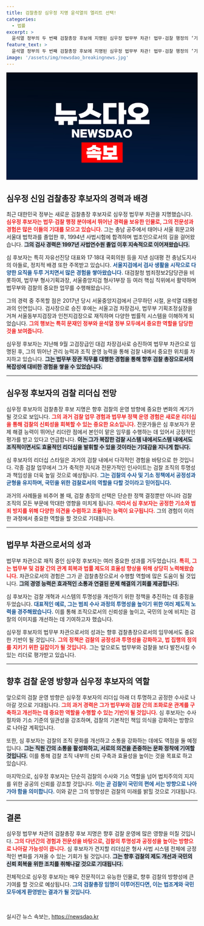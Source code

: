 ```yaml
---
title: 검찰총장 심우정 지명 윤석열의 엘리트 선택!
categories:
  - 법률
excerpt: >
  윤석열 정부의 두 번째 검찰총장 후보에 지명된 심우정 법무부 차관! 법무·검찰 행정의 ‘기획통’으로 주목받으며, 다양한 요직을 거친 그의 이력과 향후 검찰 운영 방향에 대해 알아봅니다. 클릭하세요!
feature_text: >
  윤석열 정부의 두 번째 검찰총장 후보에 지명된 심우정 법무부 차관! 법무·검찰 행정의 ‘기획통’으로 주목받으며, 다양한 요직을 거친 그의 이력과 향후 검찰 운영 방향에 대해 알아봅니다. 클릭하세요!
image: '/assets/img/newsdao_breakingnews.jpg'
---
```


<p><img src="/assets/img/newsdao_breakingnews.jpg" alt="koreaapp 속보" /></p>

<h2 data-ke-size="size26">심우정 신임 검찰총장 후보자의 경력과 배경</h2>

<p data-ke-size="size16">최근 대한민국 정부는 새로운 검찰총장 후보자로 심우정 법무부 차관을 지명했습니다. <b><span style="color: #ee2323;">심우정 후보자는 법무·검찰 행정 분야에서 뛰어난 경력을 보유한 인물로, 그의 전문성과 경험은 많은 이들의 기대를 모으고 있습니다.</span></b> 그는 충남 공주에서 태어나 서울 휘문고와 서울대 법학과를 졸업한 후, 1994년 사법시험에 합격하며 법조인으로서의 길을 걸어왔습니다. <b><span style="background-color: #21538527;">그의 검사 경력은 1997년 사법연수원 졸업 이후 지속적으로 이어져왔습니다.</span></b></p>

<p data-ke-size="size16">심 후보자는 특히 자유선진당 대표와 17·18대 국회의원 등을 지낸 심대평 전 충남도지사의 아들로, 정치적 배경 또한 주목받고 있습니다. <b><span style="color: #1a5490;">서울지검에서 검사 생활을 시작으로 다양한 요직을 두루 거치면서 많은 경험을 쌓아왔습니다.</span></b> 대검찰청 범죄정보2담당관을 비롯하여, 법무부 형사기획과장, 서울중앙지검 형사1부장 등 여러 핵심 직위에서 활약하며 법무부와 검찰의 중요한 업무를 수행해왔습니다.</p>

<p data-ke-size="size16">그의 경력 중 주목할 점은 2017년 당시 서울중앙지검에서 근무하던 시절, 윤석열 대통령과의 인연입니다. 검사장으로 승진 후에는 서울고검 차장검사, 법무부 기획조정실장을 거쳐 서울동부지검장과 인천지검장으로 재직하며 다양한 법률적 시스템을 이해하게 되었습니다. <b><span style="color: #ee2323;">그의 행보는 특히 문재인 정부와 윤석열 정부 모두에서 중요한 역할을 담당한 것을 보여줍니다.</span></b></p>

<p data-ke-size="size16">심우정 후보자는 지난해 9월 고검장급인 대검 차장검사로 승진하여 법무부 차관으로 임명된 후, 그의 뛰어난 관리 능력과 조직 운영 능력을 통해 검찰 내에서 중요한 위치를 차지하고 있습니다. <b><span style="background-color: #21538527;">그는 법무부 장관 직무를 대행한 경험을 통해 향후 검찰 총장으로서의 복잡성에 대비한 경험을 쌓을 수 있었습니다.</span></b></p>

<hr>

<h2 data-ke-size="size26">심우정 후보자의 검찰 리더십 전망</h2>

<p data-ke-size="size16">심우정 후보자의 검찰총장 후보 지명은 향후 검찰의 운영 방향에 중요한 변화의 계기가 될 것으로 보입니다. <b><span style="color: #ee2323;">그의 과거 검찰 업무 경험과 법무부 정책 운영 경험은 새로운 리더십을 통해 검찰의 신뢰성을 회복할 수 있는 중요한 요소입니다.</span></b> 전문가들은 심 후보자가 문제 해결 능력이 뛰어난 리더란 점에서 본인이 맡은 임무를 수행하는 데 있어서 긍정적인 평가를 받고 있다고 언급합니다. <b><span style="background-color: #21538527;">이는 그가 복잡한 검찰 시스템 내에서도스템 내에서도 조직적이면서도 효율적인 리더십을 발휘할 수 있을 것이라는 기대감을 지니게 합니다.</span></b></p>

<p data-ke-size="size16">심 후보자의 리더십 스타일은 과거의 검찰 내에서 다각적인 경험을 바탕으로 한 것입니다. 각종 검찰 업무에서 그가 축적한 지식과 전문가적인 인사이트는 검찰 조직의 투명성과 책임성을 더욱 높일 것으로 예상됩니다. <b><span style="color: #1a5490;">그는 검찰의 수사 및 기소 정책에서 공정성과 균형을 유지하며, 국민을 위한 검찰로서의 역할을 다할 것이라고 믿어집니다.</span></b></p>

<p data-ke-size="size16">과거의 사례들을 비추어 볼 때, 검찰 총장의 선택은 단순한 정책 결정뿐만 아니라 검찰 조직의 모든 부문에 막대한 영향을 미치게 됩니다. <b><span style="color: #ee2323;">따라서 심 후보자는 공정한 기소와 범죄 방지를 위해 다양한 의견을 수렴하고 조율하는 능력이 요구됩니다.</span></b> 그의 경험이 이러한 과정에서 중요한 역할을 할 것으로 기대됩니다.</p>

<hr>

<h2 data-ke-size="size26">법무부 차관으로서의 성과</h2>

<p data-ke-size="size16">법무부 차관으로 재직 중인 심우정 후보자는 여러 중요한 성과를 거두었습니다. <b><span style="color: #ee2323;">특히, 그는 법무부 및 검찰 간의 관계 회복과 법률 제도의 효율성 향상을 위해 상당히 노력해왔습니다.</span></b> 차관으로서의 경험은 그가 곧 검찰총장으로서 수행할 역할에 많은 도움이 될 것입니다. <b><span style="background-color: #21538527;">그의 경영 능력은 효과적인 소통과 연결된 문제 해결의 기회를 제공합니다.</span></b></p>

<p data-ke-size="size16">심 후보자는 검찰 개혁과 시스템의 투명성을 개선하기 위한 정책을 추진하는 데 중점을 두었습니다. <b><span style="color: #1a5490;">대표적인 예로, 그는 범죄 수사 과정의 투명성을 높이기 위한 여러 제도적 노력을 경주해왔습니다.</span></b> 이를 통해 조직으로서의 신뢰성을 높이고, 국민의 눈에 비치는 검찰의 이미지를 개선하는 데 기여하고자 했습니다.</p>

<p data-ke-size="size16">심우정 후보자의 법무부 차관으로서의 성과는 향후 검찰총장으로서의 임무에서도 중요한 기반이 될 것입니다. <b><span style="color: #ee2323;">그의 정책은 검찰의 공정성과 투명성을 강화하고, 법 집행의 정의를 지키기 위한 길잡이가 될 것입니다.</span></b> 그는 앞으로도 법무부와 검찰을 보다 발전시킬 수 있는 리더로 평가받고 있습니다.</p>

<hr>

<h2 data-ke-size="size26">향후 검찰 운영 방향과 심우정 후보자의 역할</h2>

<p data-ke-size="size16">앞으로의 검찰 운영 방향은 심우정 후보자의 리더십 아래 더 투명하고 공정한 수사로 나아갈 것으로 기대됩니다. <b><span style="color: #ee2323;">그의 과거 경력은 그가 법무부와 검찰 간의 조화로운 관계를 구축하고 개선하는 데 중요한 역할을 수행할 수 있는 기반이 될 것입니다.</span></b> 심 후보자는 수사 절차와 기소 기준의 일관성을 강조하며, 검찰의 기본적인 책임 의식을 강화하는 방향으로 나아갈 계획입니다.</p>

<p data-ke-size="size16">또한, 심 후보자는 검찰의 조직 문화를 개선하고 소통을 강화하는 데에도 역점을 둘 예정입니다. <b><span style="background-color: #21538527;">그는 직원 간의 소통을 활성화하고, 서로의 의견을 존중하는 문화 정착에 기여할 것입니다.</span></b> 이를 통해 검찰 조직 내부의 신뢰 구축과 효율성을 높이는 것을 목표로 하고 있습니다.</p>

<p data-ke-size="size16">마지막으로, 심우정 후보자는 단순히 검찰의 수사와 기소 역할을 넘어 법치주의의 지지를 위한 공공의 신뢰를 강조할 것입니다. <b><span style="color: #1a5490;">이는 곧 검찰이 국민의 편에 서는 방향으로 나아가야 함을 의미합니다.</span></b> 이와 같은 그의 방향성은 검찰의 미래를 밝힐 것으로 기대됩니다.</p>

<hr>

<h2 data-ke-size="size26">결론</h2>

<p data-ke-size="size16">심우정 법무부 차관의 검찰총장 후보 지명은 향후 검찰 운영에 많은 영향을 미칠 것입니다. <b><span style="color: #ee2323;">그의 다년간의 경험과 전문성을 바탕으로, 검찰의 투명성과 공정성을 높이는 방향으로 나아갈 가능성이 큽니다.</span></b> 심 후보자가 견지할 리더십은 형사 사법 시스템 전체에 긍정적인 변화를 가져올 수 있는 기회가 될 것입니다. <b><span style="background-color: #21538527;">그는 향후 검찰의 제도 개선과 국민의 신뢰 회복을 위한 조치를 취해나갈 것으로 기대됩니다.</span></b></p>

<p data-ke-size="size16">전체적으로 심우정 후보자는 매우 전문적이고 유능한 인물로, 향후 검찰의 방향성에 큰 기여를 할 것으로 예상됩니다. <b><span style="color: #1a5490;">그의 검찰총장 임명이 이루어진다면, 이는 법조계와 국민 모두에게 환영받는 결과가 될 것입니다.</span></b></p> 

<p data-ke-size="size16">&nbsp;</p>
실시간 뉴스 속보는, <a href="https://newsdao.kr" rel="dofollow">https://newsdao.kr</a>


